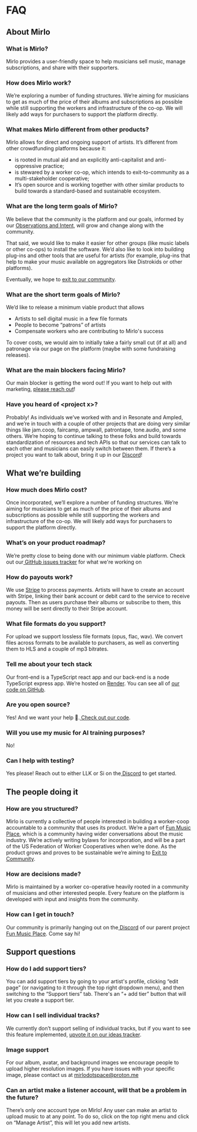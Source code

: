 # FAQ

## About Mirlo

### What is Mirlo?

Mirlo provides a user-friendly space to help musicians sell music, manage subscriptions, and share with their supporters.

### How does Mirlo work?

We’re exploring a number of funding structures. We’re aiming for musicians to get as much of the price of their albums and subscriptions as possible while still supporting the workers and infrastructure of the co-op. We will likely add ways for purchasers to support the platform directly.

### What makes Mirlo different from other products?

Mirlo allows for direct and ongoing support of artists. It’s different from other crowdfunding platforms because it:

- is rooted in mutual aid and an explicitly anti-capitalist and anti-oppressive practice;
- is stewared by a worker co-op, which intends to exit-to-community as a multi-stakeholder cooperative;
- It’s open source and is working together with other similar products to build towards a standard-based and sustainable ecosystem.

### What are the long term goals of Mirlo?

We believe that the community is the platform and our goals, informed by our [Observations and Intent](https://funmusic.place/observations-and-intent/), will grow and change along with the community.

That said, we would like to make it easier for other groups (like music labels or other co-ops) to install the software. We’d also like to look into building plug-ins and other tools that are useful for artists (for example, plug-ins that help to make your music available on aggregators like Distrokids or other platforms).

Eventually, we hope to [exit to our community](https://blog.fracturedatlas.org/exit-to-community).

### What are the short term goals of Mirlo?

We’d like to release a minimum viable product that allows

- Artists to sell digital music in a few file formats
- People to become “patrons” of artists
- Compensate workers who are contributing to Mirlo's success

To cover costs, we would aim to initially take a fairly small cut (if at all) and patronage via our page on the platform (maybe with some fundraising releases).

### What are the main blockers facing Mirlo?

Our main blocker is getting the word out! If you want to help out with marketing, [please reach out](mailto:mirlodotspace@protonmail.com)!

### Have you heard of &lt;project x>?

Probably! As individuals we’ve worked with and in Resonate and Ampled, and we’re in touch with a couple of other projects that are doing very similar things like jam.coop, faircamp, ampwall, patrontape, tone.audio, and some others. We’re hoping to continue talking to these folks and build towards standardization of resources and tech APIs so that our services can talk to each other and musicians can easily switch between them. If there’s a project you want to talk about, bring it up in our [Discord](https://discord.gg/XuV7F4YRqB)!

## What we’re building

### How much does Mirlo cost?

Once incorporated, we’ll explore a number of funding structures. We’re aiming for musicians to get as much of the price of their albums and subscriptions as possible while still supporting the workers and infrastructure of the co-op. We will likely add ways for purchasers to support the platform directly.

### What’s on your product roadmap?

We’re pretty close to being done with our minimum viable platform. Check out our[ GitHub issues tracker](https://github.com/funmusicplace/mirlo/issues) for what we're working on

### How do payouts work?

We use [Stripe](https://stripe.com/nl-us) to process payments. Artists will have to create an account with Stripe, linking their bank account or debit card to the service to receive payouts. Then as users purchase their albums or subscribe to them, this money will be sent directly to their Stripe account.

### What file formats do you support?

For upload we support lossless file formats (opus, flac, wav). We convert files across formats to be available to purchasers, as well as converting them to HLS and a couple of mp3 bitrates.

### Tell me about your tech stack

Our front-end is a TypeScript react app and our back-end is a node TypeScript express app. We’re hosted on [Render](https://render.com/). You can see all of [our code on GitHub](https://github.com/funmusicplace/mirlo/).

### Are you open source?

Yes! And we want your help 🙂.[ Check out our code](https://github.com/funmusicplace/mirlo).

### Will you use my music for AI training purposes?

No!

### Can I help with testing?

Yes please! Reach out to either LLK or Si on the[ Discord](https://discord.gg/XuV7F4YRqB) to get started.

## The people doing it

### How are you structured?

Mirlo is currently a collective of people interested in building a worker-coop accountable to a community that uses its product. We’re a part of [Fun Music Place](https://funmusic.place/), which is a community having wider conversations about the music industry. We’re actively writing bylaws for incorporation, and will be a part of the US Federation of Worker Cooperatives when we’re done. As the product grows and proves to be sustainable we’re aiming to [Exit to Community](https://www.colorado.edu/lab/medlab/exit-to-community).

### How are decisions made?

Mirlo is maintained by a worker co-operative heavily rooted in a community of musicians and other interested people. Every feature on the platform is developed with input and insights from the community.

### How can I get in touch?

Our community is primarily hanging out on the[ Discord](https://discord.gg/XuV7F4YRqB) of our parent project[ Fun Music Place](https://funmusic.place). Come say hi!

## Support questions

### How do I add support tiers?

You can add support tiers by going to your artist's profile, clicking “edit page” (or navigating to it through the top right dropdown menu), and then switching to the “Support tiers” tab. There's an “+ add tier” button that will let you create a support tier.

### How can I sell individual tracks?

We currently don’t support selling of individual tracks, but if you want to see this feature implemented, [upvote it on our ideas tracker](https://github.com/funmusicplace/mirlo/discussions/509).

### Image support

For our album, avatar, and background images we encourage people to upload higher resolution images. If you have issues with your specific image, please contact us at [mirlodotspace@proton.me](mailto:mirlodotspace@proton.me)

### Can an artist make a listener account, will that be a problem in the future?

There’s only one account type on Mirlo! Any user can make an artist to upload music to at any point. To do so, click on the top right menu and click on “Manage Artist”, this will let you add new artists.
